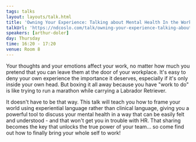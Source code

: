 ```yaml
---
tags: talks
layout: layouts/talk.html
title: 'Owning Your Experience: Talking about Mental Health In the Workplace'
talkUrl: 'https://ndcoslo.com/talk/owning-your-experience-talking-about-mental-health-in-the-workplace/'
speakers: [arthur-doler]
day: Thursday
time: 16:20 - 17:20
venue: Room 8
---
```

Your thoughts and your emotions affect your work, no matter how much you pretend that you can leave them at the door of your workplace. It's easy to deny your own experience the importance it deserves, especially if it's only inside your own head. But boxing it all away because you have "work to do" is like trying to run a marathon while carrying a Labrador Retriever.

It doesn't have to be that way. This talk will teach you how to frame your world using experiential language rather than clinical language, giving you a powerful tool to discuss your mental health in a way that can be easily felt and understood - and that won't get you in trouble with HR. That sharing becomes the key that unlocks the true power of your team... so come find out how to finally bring your whole self to work!